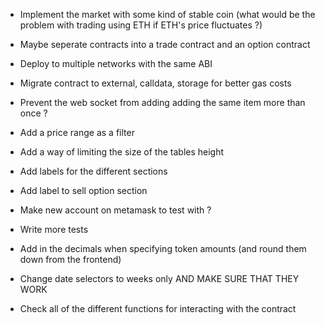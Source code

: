 -   Implement the market with some kind of stable coin (what would be the problem with trading using ETH if ETH's price fluctuates ?)
-   Maybe seperate contracts into a trade contract and an option contract
-   Deploy to multiple networks with the same ABI
-   Migrate contract to external, calldata, storage for better gas costs

-   Prevent the web socket from adding adding the same item more than once ?
-   Add a price range as a filter
-   Add a way of limiting the size of the tables height
-   Add labels for the different sections
-   Add label to sell option section
-   Make new account on metamask to test with ?

-   Write more tests
-   Add in the decimals when specifying token amounts (and round them down from the frontend)
-   Change date selectors to weeks only AND MAKE SURE THAT THEY WORK
-   Check all of the different functions for interacting with the contract
